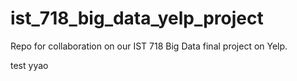 # ist_718_big_data_yelp_project
Repo for collaboration on our IST 718 Big Data final project on Yelp.


test yyao
